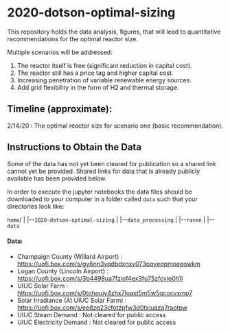 # 2020-dotson-optimal-sizing
This repository holds the data analysis, figures, that will lead to quantitative recommendations for the optimal reactor size.

Multiple scenarios will be addressed: 

1. The reactor itself is free (significant reduction in capital cost). 
2. The reactor still has a price tag and higher capital cost.
3. Increasing penetration of variable renewable energy sources.
4. Add grid flexibility in the form of H2 and thermal storage.

## Timeline (approximate):
2/14/20 : The optimal reactor size for scenario one (basic recommendation).

## Instructions to Obtain the Data

Some of the data has not yet been cleared for publication so a shared link cannot yet be provided. 
Shared links for data that is already publicly available has been provided below. 

In order to execute the jupyter notebooks the data files should be downloaded to your computer in a folder called 
``data`` such that your directories look like: 

``home``/
|
|--``2020-dotson-optimal-sizing``
|	|--``data_processing``
|
|--``raven``
|
|--``data``

#### Data: 

* Champaign County (Willard Airport) : https://uofi.box.com/s/gy6nn3vqdbdxnxv073oqyeqpmoeeowkm
* Logan County (Lincoln Airport) : https://uofi.box.com/s/3b4498ua7fziof4ex3fu75zfcvio0h1l
* UIUC Solar Farm : https://uofi.box.com/s/0tohoujy4zhx7loaxt5m5w5qcocvxmp7 
* Solar Irradiance (At UIUC Solar Farm) : https://uofi.box.com/s/ee8zq23cfotzpfw3d0txjuazq7raotpw
* UIUC Steam Demand : Not cleared for public access
* UIUC Electricity Demand : Not cleared for public access

